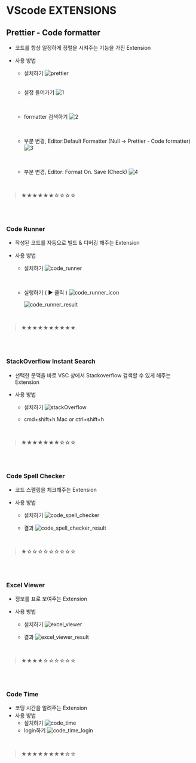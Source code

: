 # VScode EXTENSIONS

## Prettier - Code formatter

- 코드를 항상 일정하게 정렬을 시켜주는 기능을 가진 Extension
- 사용 방법

  - 설치하기
    ![prettier](https://github.com/YYYEJI/GBC33_ProgrammerBase/blob/master/송예지/img/prettier.png?raw=true)

  <br/>

  - 설정 들어가기
    ![1](https://github.com/YYYEJI/GBC33_ProgrammerBase/blob/master/송예지/img/1.png?raw=true)

    <br/>

  - formatter 검색하기
    ![2](https://github.com/YYYEJI/GBC33_ProgrammerBase/blob/master/송예지/img/2.png?raw=true)

    <br/>

  - 부분 변경, Editor:Default Formatter (Null -> Prettier - Code formatter)
    ![3](https://github.com/YYYEJI/GBC33_ProgrammerBase/blob/master/송예지/img/3.png?raw=true)

    <br/>

  - 부분 변경, Editor: Format On. Save (Check)
    ![4](https://github.com/YYYEJI/GBC33_ProgrammerBase/blob/master/송예지/img/4.png?raw=true)

    <br/>

> ★★★★★★☆☆☆☆

<br/>
<br/>

### Code Runner

- 작성된 코드를 자동으로 빌드 & 디버깅 해주는 Extension
- 사용 방법

  - 설치하기
    ![code_runner](https://github.com/YYYEJI/GBC33_ProgrammerBase/blob/master/송예지/img/code_runner.png?raw=true)

      <br/>

  - 실행하기 ( ▶ 클릭 )
    ![code_runner_icon](https://github.com/YYYEJI/GBC33_ProgrammerBase/blob/master/송예지/img/code_runner_icon.png?raw=true)

    ![code_runner_result](https://github.com/YYYEJI/GBC33_ProgrammerBase/blob/master/송예지/img/code_runner_result.png?raw=true)

<br/>

> ★★★★★★★★★★

<br/>
<br/>

### StackOverflow Instant Search

- 선택한 문맥을 바로 VSC 상에서 Stackoverflow 검색할 수 있게 해주는 Extension
- 사용 방법

  - 설치하기
    ![stackOverflow](https://github.com/YYYEJI/GBC33_ProgrammerBase/blob/master/송예지/img/Stackoverflow_instant_search.png?raw=true)

  - cmd+shift+h Mac or ctrl+shift+h

<br/>

> ★★★★★★★☆☆☆

  <br/>
  <br/>

### Code Spell Checker

- 코드 스펠링을 체크해주는 Extension
- 사용 방법

  - 설치하기
    ![code_spell_checker](https://github.com/YYYEJI/GBC33_ProgrammerBase/blob/master/송예지/img/code_spell_checker.png?raw=true)
  - 결과
    ![code_spell_checker_result](https://github.com/YYYEJI/GBC33_ProgrammerBase/blob/master/송예지/img/code_spell_checker_result.png?raw=true)

    <br/>

> ★☆☆☆☆☆☆☆☆☆

<br/>
<br/>

### Excel Viewer

- 정보를 표로 보여주는 Extension
- 사용 방법

  - 설치하기
    ![excel_viewer](https://github.com/YYYEJI/GBC33_ProgrammerBase/blob/master/송예지/img/excel_viewer.png?raw=true)

  - 결과
    ![excel_viewer_result](https://github.com/YYYEJI/GBC33_ProgrammerBase/blob/master/송예지/img/excel_viewer_result.png?raw=true)

<br/>

> ★★★★☆☆☆☆☆☆

<br/>
<br/>

### Code Time

- 코딩 시간을 알려주는 Extension
- 사용 방법
  - 설치하기
    ![code_time](https://github.com/YYYEJI/GBC33_ProgrammerBase/blob/master/송예지/img/code_time.png?raw=true)
  - login하기
    ![code_time_login](https://github.com/YYYEJI/GBC33_ProgrammerBase/blob/master/송예지/img/code_time_login.png?raw=true)

<br/>

> ★★★★★★★★☆☆
